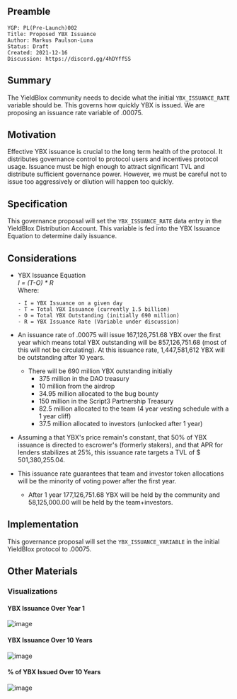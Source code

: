 ## Preamble

```
YGP: PL(Pre-Launch)002
Title: Proposed YBX Issuance
Author: Markus Paulson-Luna
Status: Draft
Created: 2021-12-16
Discussion: https://discord.gg/4hDYffSS
```

## Summary

The YieldBlox community needs to decide what the initial `YBX_ISSUANCE_RATE` variable should be. This governs how quickly YBX is issued. We are proposing an issuance rate variable of .00075.

## Motivation

Effective YBX issuance is crucial to the long term health of the protocol. It distributes governance control to protocol users and incentives protocol usage. Issuance must be high enough to attract significant TVL and distribute sufficient governance power. However, we must be careful not to issue too aggressively or dilution will happen too quickly.

## Specification

This governance proposal will set the `YBX_ISSUANCE_RATE` data entry in the YieldBlox Distribution Account. This variable is fed into the YBX Issuance Equation to determine daily issuance.

## Considerations

- YBX Issuance Equation\
  *I = (T-O) * R*\
  Where:

      - I = YBX Issuance on a given day
      - T = Total YBX Issuance (currently 1.5 billion)
      - O = Total YBX Outstanding (initially 690 million)
      - R = YBX Issuance Rate (Variable under discussion)

- An issuance rate of .00075 will issue 167,126,751.68 YBX over the first year which means total YBX outstanding will be 857,126,751.68 (most of this will not be circulating). At this issuance rate, 1,447,581,612 YBX will be outstanding after 10 years.
   - There will be 690 million YBX outstanding initially
     - 375 million in the DAO treasury
     - 10 million from the airdrop
     - 34.95 million allocated to the bug bounty
     - 150 million in the Script3 Partnership Treasury
     - 82.5 million allocated to the team (4 year vesting schedule with a 1 year cliff)
     - 37.5 million allocated to investors (unlocked after 1 year)
- Assuming a that YBX's price remain's constant, that 50% of YBX issuance is directed to escrower's (formerly stakers), and that APR for lenders stabilizes at 25%, this issuance rate targets a TVL of $ 501,380,255.04.
- This issuance rate guarantees that team and investor token allocations will be the minority of voting power after the first year.
   - After 1 year 177,126,751.68 YBX will be held by the community and 58,125,000.00 will be held by the team+investors.

## Implementation

This governance proposal will set the `YBX_ISSUANCE_VARIABLE` in the initial YieldBlox protocol to .00075.

## Other Materials

### Visualizations

#### YBX Issuance Over Year 1
![image](https://user-images.githubusercontent.com/59978114/146439511-b8afb7d2-fd6f-451d-bf32-17ff6887386f.png)

#### YBX Issuance Over 10 Years
![image](https://user-images.githubusercontent.com/59978114/146439960-95002754-2ed9-4b49-9608-9cadba1f64c0.png)

#### % of YBX Issued Over 10 Years
![image](https://user-images.githubusercontent.com/59978114/146437622-88fb4c1a-f0d5-4491-872b-1a89dc9f2fc1.png)

